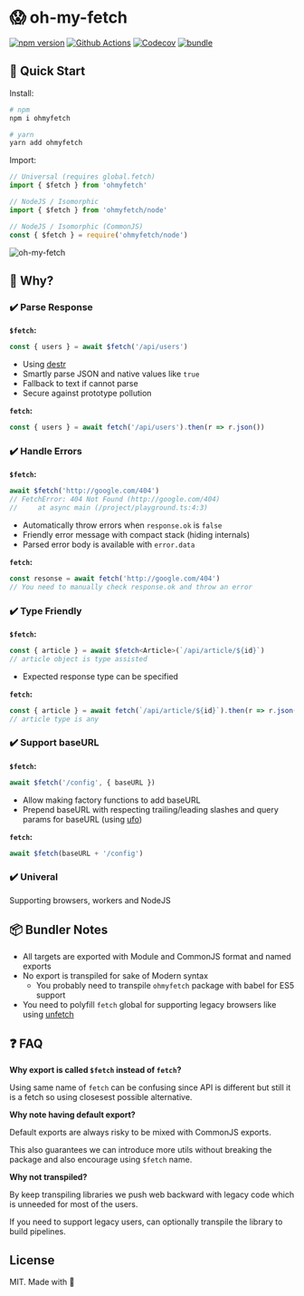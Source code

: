 # 😱 oh-my-fetch

[![npm version][npm-version-src]][npm-version-href]
[![Github Actions][github-actions-src]][github-actions-href]
[![Codecov][codecov-src]][codecov-href]
[![bundle][bundle-src]][bundle-href]
<!-- [![npm downloads][npm-downloads-src]][npm-downloads-href] -->

## 🚀 Quick Start

Install:

```bash
# npm
npm i ohmyfetch

# yarn
yarn add ohmyfetch
```

Import:

```js
// Universal (requires global.fetch)
import { $fetch } from 'ohmyfetch'

// NodeJS / Isomorphic
import { $fetch } from 'ohmyfetch/node'

// NodeJS / Isomorphic (CommonJS)
const { $fetch } = require('ohmyfetch/node')
```

![oh-my-fetch](https://media.giphy.com/media/Dn1QRA9hqMcoMz9zVZ/giphy.gif)


## 🤔 Why?

### ✔️ Parse Response

**`$fetch`:**

```js
const { users } = await $fetch('/api/users')
```

- Using [destr](https://github.com/nuxt-contrib/destr)
- Smartly parse JSON and native values like `true`
- Fallback to text if cannot parse
- Secure against prototype pollution

**`fetch`:**

```js
const { users } = await fetch('/api/users').then(r => r.json())
```

### ✔️ Handle Errors

**`$fetch`:**

```ts
await $fetch('http://google.com/404')
// FetchError: 404 Not Found (http://google.com/404)
//     at async main (/project/playground.ts:4:3)
```

- Automatically throw errors when `response.ok` is `false`
- Friendly error message with compact stack (hiding internals)
- Parsed error body is available with `error.data`

**`fetch`:**

```js
const resonse = await fetch('http://google.com/404')
// You need to manually check response.ok and throw an error
```

### ✔️ Type Friendly

**`$fetch`:**

```ts
const { article } = await $fetch<Article>(`/api/article/${id}`)
// article object is type assisted
```

- Expected response type can be specified

**`fetch`:**

```js
const { article } = await fetch(`/api/article/${id}`).then(r => r.json())
// article type is any
```

### ✔️ Support baseURL

**`$fetch`:**

```js
await $fetch('/config', { baseURL })
```

- Allow making factory functions to add baseURL
- Prepend baseURL with respecting trailing/leading slashes and query params for baseURL (using [ufo](https://github.com/nuxt-contrib/ufo))

**`fetch`:**

```js
await $fetch(baseURL + '/config')
```

### ✔️ Univeral

Supporting browsers, workers and NodeJS

## 📦 Bundler Notes

- All targets are exported with Module and CommonJS format and named exports
- No export is transpiled for sake of Modern syntax
  - You probably need to transpile `ohmyfetch` package with babel for ES5 support
- You need to polyfill `fetch` global for supporting legacy browsers like using [unfetch](https://github.com/developit/unfetch)

## ❓ FAQ

**Why export is called `$fetch` instead of `fetch`?**

Using same name of `fetch` can be confusing since API is different but still it is a fetch so using closesest possible alternative.

**Why note having default export?**

Default exports are always risky to be mixed with CommonJS exports.

This also guarantees we can introduce more utils without breaking the package and also encourage using `$fetch` name.

**Why not transpiled?**

By keep transpiling libraries we push web backward with legacy code which is unneeded for most of the users.

If you need to support legacy users, can optionally transpile the library to build pipelines.

## License

MIT. Made with 💖

<!-- Badges -->
[npm-version-src]: https://img.shields.io/npm/v/ohmyfetch?style=flat-square
[npm-version-href]: https://npmjs.com/package/ohmyfetch

[npm-downloads-src]: https://img.shields.io/npm/dm/ohmyfetch?style=flat-square
[npm-downloads-href]: https://npmjs.com/package/ohmyfetch

[github-actions-src]: https://img.shields.io/github/workflow/status/nuxt-contrib/ohmyfetch/ci/main?style=flat-square
[github-actions-href]: https://github.com/nuxt-contrib/ohmyfetch/actions?query=workflow%3Aci

[codecov-src]: https://img.shields.io/codecov/c/gh/nuxt-contrib/ohmyfetch/main?style=flat-square
[codecov-href]: https://codecov.io/gh/nuxt-contrib/ohmyfetch

[bundle-src]: https://img.shields.io/bundlephobia/minzip/ohmyfetch?style=flat-square
[bundle-href]: https://bundlephobia.com/result?p=ohmyfetch

